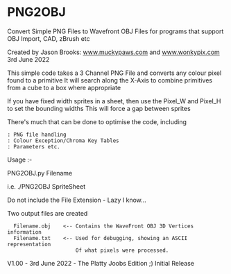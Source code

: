# PNG2OBJ
Convert Simple PNG Files to Wavefront OBJ Files for programs that support OBJ Import, CAD, zBrush etc

Created by Jason Brooks: www.muckypaws.com and www.wonkypix.com
           3rd June 2022

This simple code takes a 3 Channel PNG File and converts any colour pixel found to a primitive
It will search along the X-Axis to combine primitives from a cube to a box where appropriate

If you have fixed width sprites in a sheet, then use the Pixel_W and Pixel_H to set the bounding widths
This will force a gap between sprites

There's much that can be done to optimise the code, including 

    : PNG file handling
    : Colour Exception/Chroma Key Tables
    : Parameters etc.



Usage :-

  PNG2OBJ.py Filename

  i.e. ./PNG2OBJ SpriteSheet

  Do not include the File Extension - Lazy I know... 

  Two output files are created

      Filename.obj    <-- Contains the WaveFront OBJ 3D Vertices information
      Filename.txt    <-- Used for debugging, showing an ASCII representation 
                          Of what pixels were processed.

V1.00 - 3rd June 2022 - The Platty Joobs Edition ;)
                        Initial Release

